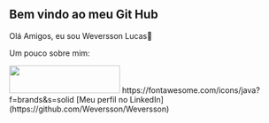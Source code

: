 ## Bem vindo ao meu Git Hub
Olá Amigos, eu sou Weversson Lucas👋

Um pouco sobre mim:

<img width="200" height="50" src="https://www.ulbra.br/themes/img/unidade/logo-ulbra-branco.png" />
https://fontawesome.com/icons/java?f=brands&s=solid
[Meu perfil no LinkedIn](https://github.com/Weversson/Weversson)
